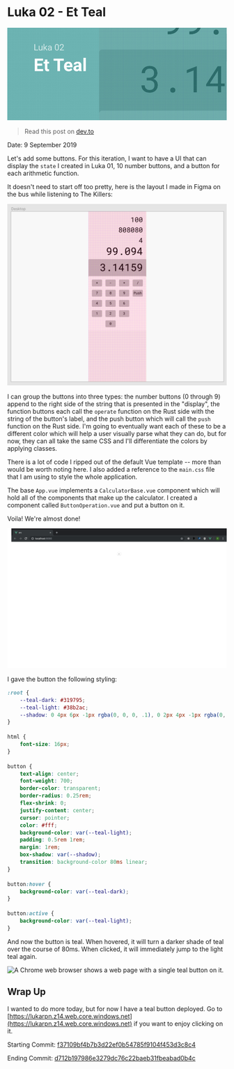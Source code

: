# Luka 02 - Et Teal

![Cover Image: Text reads Luka 02 - Et Teal. Background shows a calculator displaying 3.14.](./images/02CoverImage.png)

> Read this post on [dev.to](https://dev.to/teckert/luka-02-et-teal-4lm3)

Date: 9 September 2019

Let's add some buttons. For this iteration, I want to have a UI that can display the `state` I created in Luka 01, 10 number buttons, and a button for each arithmetic function.  

It doesn't need to start off too pretty, here is the layout I made in Figma on the bus while listening to The Killers:

![A screenshot of Figma shows a calculator in the center of a frame called "Desktop". The design is bare with 10 number buttons, four arithmetic functions, and a button labeled push.](./images/FirstPassOfDesign.png)

I can group the buttons into three types: the number buttons (0 through 9) append to the right side of the string that is presented in the "display", the function buttons each call the `operate` function on the Rust side with the string of the button's label, and the push button which will call the `push` function on the Rust side. I'm going to eventually want each of these to be a different color which will help a user visually parse what they can do, but for now, they can all take the same CSS and I'll differentiate the colors by applying classes.

There is a lot of code I ripped out of the default Vue template -- more than would be worth noting here. I also added a reference to the `main.css` file that I am using to style the whole application.

The base `App.vue` implements a `CalculatorBase.vue` component which will hold all of the components that make up the calculator. I created a component called `ButtonOperation.vue` and put a button on it.

Voila! We're almost done!

![A Chrome web browser shows a web page with a single button on it.](./images/OneButton.png)

I gave the button the following styling:

``` css
:root {
    --teal-dark: #319795;
    --teal-light: #38b2ac;
    --shadow: 0 4px 6px -1px rgba(0, 0, 0, .1), 0 2px 4px -1px rgba(0, 0, 0, .06);
}

html {
    font-size: 16px;
}

button {
    text-align: center;
    font-weight: 700;
    border-color: transparent;
    border-radius: 0.25rem;
    flex-shrink: 0;
    justify-content: center;
    cursor: pointer;
    color: #fff;
    background-color: var(--teal-light);
    padding: 0.5rem 1rem;
    margin: 1rem;
    box-shadow: var(--shadow);
    transition: background-color 80ms linear;
}

button:hover {
    background-color: var(--teal-dark);
}

button:active {
    background-color: var(--teal-light);
}
```

And now the button is teal. When hovered, it will turn a darker shade of teal over the course of 80ms. When clicked, it will immediately jump to the light teal again.

![A Chrome web browser shows a web page with a single teal button on it.](./image/TealButton.png)

## Wrap Up

I wanted to do more today, but for now I have a teal button deployed. Go to [https://lukarpn.z14.web.core.windows.net](https://lukarpn.z14.web.core.windows.net) if you want to enjoy clicking on it.

Starting Commit: [f37109bf4b7b3d22ef0b54785f9104f453d3c8c4](https://github.com/t-eckert/luka/tree/f37109bf4b7b3d22ef0b54785f9104f453d3c8c4)

Ending Commit: [d712b197986e3279dc76c22baeb31fbeabad0b4c](https://github.com/t-eckert/luka/tree/d712b197986e3279dc76c22baeb31fbeabad0b4c)
